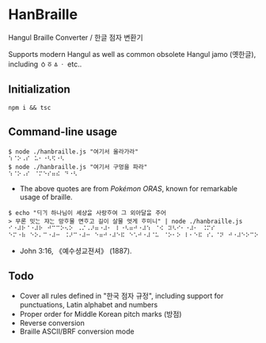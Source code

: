# HanBraille

Hangul Braille Converter / 한글 점자 변환기

Supports modern Hangul as well as common obsolete Hangul jamo (옛한글), including ㆁㆆㅿㆍ etc..

## Initialization

```console
npm i && tsc
```

## Command-line usage

```console
$ node ./hanbraille.js "여기서 올라가라"
⠱⠈⠕⠠⠎⠀⠥⠂⠐⠣⠫⠐⠣
$ node ./hanbraille.js "여기서 구멍을 파라"
⠱⠈⠕⠠⠎⠀⠈⠍⠑⠎⠶⠮⠀⠙⠐⠣
```

- The above quotes are from _Pokémon ORAS_, known for remarkable usage of braille.

```console
$ echo "ᄃᆡᄀᆡ 하나님이 셰샹ᄋᆞᆯ 사랑ᄒᆞ여 그 외아달ᄋᆞᆯ 주어
> 무론 밋ᄂᆞᆫ 쟈ᄂᆞᆫ 망ᄒᆞ물 면ᄒᆞ고 길이 살물 엇게 ᄒᆞ미니" | node ./hanbraille.js
⠊⠐⠼⠗⠈⠐⠼⠗⠀⠚⠉⠉⠕⠢⠕⠀⠠⠌⠠⠜⠶⠐⠼⠂⠀⠇⠐⠣⠶⠚⠐⠼⠱⠀⠈⠪⠀⠽⠣⠊⠂⠐⠼⠂⠀⠨⠍⠎
⠑⠍⠐⠷⠀⠑⠕⠄⠉⠐⠼⠒⠀⠨⠜⠉⠐⠼⠒⠀⠑⠶⠚⠐⠼⠑⠯⠀⠑⠡⠚⠐⠼⠈⠥⠀⠈⠕⠂⠕⠀⠇⠂⠑⠯⠀⠎⠄⠈⠝⠀⠚⠐⠼⠑⠕⠉⠕
```

- John 3:16, 《예수셩교젼셔》 (1887).

## Todo

- Cover all rules defined in "한국 점자 규정", including support for punctuations, Latin alphabet and numbers
- Proper order for Middle Korean pitch marks (방점)
- Reverse conversion
- Braille ASCII/BRF conversion mode
